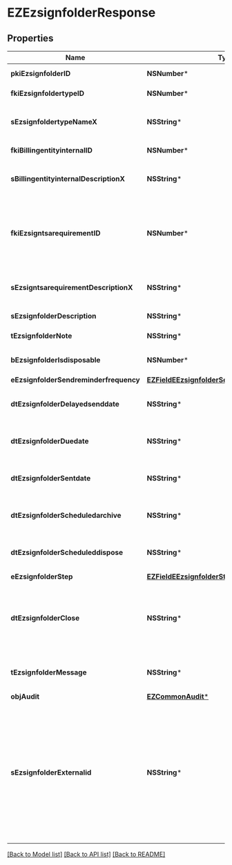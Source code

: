 # EZEzsignfolderResponse

## Properties
Name | Type | Description | Notes
------------ | ------------- | ------------- | -------------
**pkiEzsignfolderID** | **NSNumber*** | The unique ID of the Ezsignfolder | 
**fkiEzsignfoldertypeID** | **NSNumber*** | The unique ID of the Ezsignfoldertype. | 
**sEzsignfoldertypeNameX** | **NSString*** | The name of the Ezsignfoldertype in the language of the requester | 
**fkiBillingentityinternalID** | **NSNumber*** | The unique ID of the Billingentityinternal. | 
**sBillingentityinternalDescriptionX** | **NSString*** | The description of the Billingentityinternal in the language of the requester | 
**fkiEzsigntsarequirementID** | **NSNumber*** | The unique ID of the Ezsigntsarequirement.  Determine if a Time Stamping Authority should add a timestamp on each of the signature. Valid values:  |Value|Description| |-|-| |1|No. TSA Timestamping will requested. This will make all signatures a lot faster since no round-trip to the TSA server will be required. Timestamping will be made using eZsign server&#39;s time.| |2|Best effort. Timestamping from a Time Stamping Authority will be requested but is not mandatory. In the very improbable case it cannot be completed, the timestamping will be made using eZsign server&#39;s time. **Additional fee applies**| |3|Mandatory. Timestamping from a Time Stamping Authority will be requested and is mandatory. In the very improbable case it cannot be completed, the signature will fail and the user will be asked to retry. **Additional fee applies**| | 
**sEzsigntsarequirementDescriptionX** | **NSString*** | The description of the Ezsigntsarequirement in the language of the requester | 
**sEzsignfolderDescription** | **NSString*** | The description of the Ezsignfolder | 
**tEzsignfolderNote** | **NSString*** | Note about the Ezsignfolder | 
**bEzsignfolderIsdisposable** | **NSNumber*** | If the Ezsigndocument can be disposed | 
**eEzsignfolderSendreminderfrequency** | [**EZFieldEEzsignfolderSendreminderfrequency***](EZFieldEEzsignfolderSendreminderfrequency.md) |  | 
**dtEzsignfolderDelayedsenddate** | **NSString*** | The date and time at which the Ezsignfolder will be sent in the future. | [optional] 
**dtEzsignfolderDuedate** | **NSString*** | The maximum date and time at which the Ezsignfolder can be signed. | [optional] 
**dtEzsignfolderSentdate** | **NSString*** | The date and time at which the Ezsignfolder was sent the last time. | [optional] 
**dtEzsignfolderScheduledarchive** | **NSString*** | The scheduled date and time at which the Ezsignfolder should be archived. | [optional] 
**dtEzsignfolderScheduleddispose** | **NSString*** | The scheduled date at which the Ezsignfolder should be Disposed. | [optional] 
**eEzsignfolderStep** | [**EZFieldEEzsignfolderStep***](EZFieldEEzsignfolderStep.md) |  | 
**dtEzsignfolderClose** | **NSString*** | The date and time at which the Ezsignfolder was closed. Either by applying the last signature or by completing it prematurely. | [optional] 
**tEzsignfolderMessage** | **NSString*** | A custom text message that will be added to the email sent. | 
**objAudit** | [**EZCommonAudit***](EZCommonAudit.md) |  | 
**sEzsignfolderExternalid** | **NSString*** | This field can be used to store an External ID from the client&#39;s system.  Anything can be stored in this field, it will never be evaluated by the eZmax system and will be returned AS-IS.  To store multiple values, consider using a JSON formatted structure, a URL encoded string, a CSV or any other custom format.  | 

[[Back to Model list]](../README.md#documentation-for-models) [[Back to API list]](../README.md#documentation-for-api-endpoints) [[Back to README]](../README.md)


